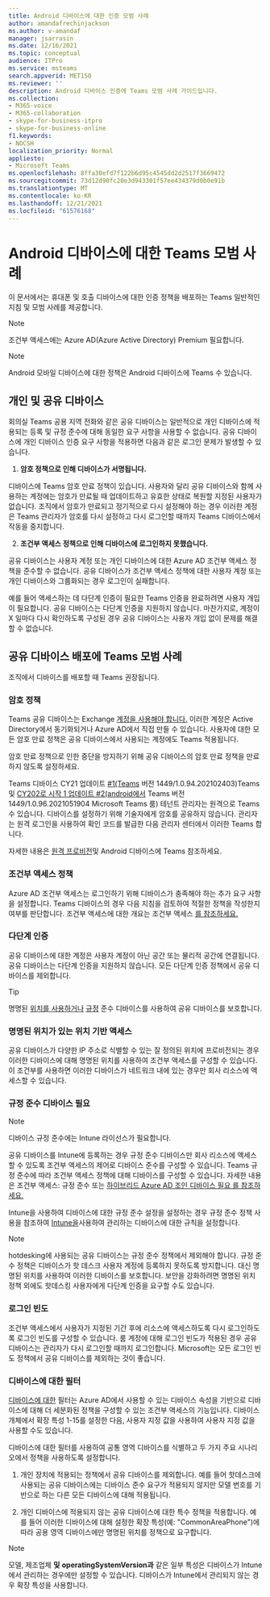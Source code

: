 ```yaml
---
title: Android 디바이스에 대한 인증 모범 사례
author: amandafrechinjackson
ms.author: v-amandaf
manager: jsarrasin
ms.date: 12/16/2021
ms.topic: conceptual
audience: ITPro
ms.service: msteams
search.appverid: MET150
ms.reviewer: ''
description: Android 디바이스 인증에 Teams 모범 사례 가이드입니다.
ms.collection:
- M365-voice
- M365-collaboration
- skype-for-business-itpro
- skype-for-business-online
f1.keywords:
- NOCSH
localization_priority: Normal
appliesto:
- Microsoft Teams
ms.openlocfilehash: 8ffa30efd7f122b6d95c4545dd2d2517f3669472
ms.sourcegitcommit: 73d12d90fc20e3d943301f57ee434379d0b0e91b
ms.translationtype: MT
ms.contentlocale: ko-KR
ms.lasthandoff: 12/21/2021
ms.locfileid: "61576168"
---
```

# <a name="authentication-best-practices-for-teams-android-devices"></a>Android 디바이스에 대한 Teams 모범 사례

이 문서에서는 휴대폰 및 호출 디바이스에 대한 인증 정책을 배포하는 Teams 일반적인 지침 및 모범 사례를 제공합니다.

>[!NOTE]
>조건부 액세스에는 Azure AD(Azure Active Directory) Premium 필요합니다.

>[!NOTE]
>Android 모바일 디바이스에 대한 정책은 Android 디바이스에 Teams 수 있습니다.


## <a name="personal-and-shared-devices"></a>개인 및 공유 디바이스

회의실 Teams 공용 지역 전화와 같은 공유 디바이스는 일반적으로 개인 디바이스에 적용되는 등록 및 규정 준수에 대해 동일한 요구 사항을 사용할 수 없습니다. 공유 디바이스에 개인 디바이스 인증 요구 사항을 적용하면 다음과 같은 로그인 문제가 발생할 수 있습니다.

1.  **암호 정책으로 인해 디바이스가 서명됩니다.**

디바이스에 Teams 암호 만료 정책이 있습니다. 사용자와 달리 공유 디바이스와 함께 사용하는 계정에는 암호가 만료될 때 업데이트하고 유효한 상태로 복원할 지정된 사용자가 없습니다. 조직에서 암호가 만료되고 정기적으로 다시 설정해야 하는 경우 이러한 계정은 Teams 관리자가 암호를 다시 설정하고 다시 로그인할 때까지 Teams 디바이스에서 작동을 중지합니다.

2.  **조건부 액세스 정책으로 인해 디바이스에 로그인하지 못했습니다.**

공유 디바이스는 사용자 계정 또는 개인 디바이스에 대한 Azure AD 조건부 액세스 정책을 준수할 수 없습니다. 공유 디바이스가 조건부 액세스 정책에 대한 사용자 계정 또는 개인 디바이스와 그룹화되는 경우 로그인이 실패합니다.

예를 들어 액세스하는 데 다단계 인증이 필요한 Teams 인증을 완료하려면 사용자 개입이 필요합니다. 공유 디바이스는 다단계 인증을 지원하지 않습니다. 마찬가지로, 계정이 X 일마다 다시 확인하도록 구성된 경우 공유 디바이스는 사용자 개입 없이 문제를 해결할 수 없습니다.

## <a name="best-practices-for-teams-shared-device-deployments"></a>공유 디바이스 배포에 Teams 모범 사례

조직에서 디바이스를 배포할 때 Teams 권장됩니다.

### <a name="password-policy"></a>**암호 정책**

Teams 공유 디바이스는 Exchange [계정을 사용해야 합니다.](/exchange/recipients-in-exchange-online/manage-resource-mailboxes) 이러한 계정은 Active Directory에서 동기화되거나 Azure AD에서 직접 만들 수 있습니다. 사용자에 대한 모든 암호 만료 정책은 공유 디바이스에서 사용되는 계정에도 Teams 적용됩니다.

암호 만료 정책으로 인한 중단을 방지하기 위해 공유 디바이스의 암호 만료 정책을 만료하지 않도록 설정하세요.

Teams 디바이스 CY21 업데이트 [#1(Teams](https://support.microsoft.com/office/what-s-new-in-microsoft-teams-devices-eabf4d81-acdd-4b23-afa1-9ee47bb7c5e2#ID0EBD=Desk_phones) 버전 1449/1.0.94.202102403)Teams 및 [CY202로 시작 1 업데이트 #2(android에서](https://support.microsoft.com/office/what-s-new-in-microsoft-teams-devices-eabf4d81-acdd-4b23-afa1-9ee47bb7c5e2#ID0EBD=Teams_Rooms_on_Android) Teams 버전 1449/1.0.96.2021051904 Microsoft Teams 룸) 테넌트 관리자는 원격으로 Teams 수 있습니다. 디바이스를 설정하기 위해 기술자에게 암호를 공유하지 않습니다. 관리자는 원격 로그인을 사용하여 확인 코드를 발급한 다음 관리자 센터에서 이러한 Teams 합니다.

자세한 내용은 [원격 프로비전](/MicrosoftTeams/devices/remote-provision-remote-login)및 Android 디바이스에 Teams 참조하세요. 

### <a name="conditional-access-policies"></a>**조건부 액세스 정책**

Azure AD 조건부 액세스는 로그인하기 위해 디바이스가 충족해야 하는 추가 요구 사항을 설정합니다. Teams 디바이스의 경우 다음 지침을 검토하여 적절한 정책을 작성한지 여부를 판단합니다. 조건부 액세스에 대한 개요는 조건부 액세스 [를 참조하세요.](/azure/active-directory/conditional-access/overview)

### <a name="multi-factor-authentication"></a>다단계 인증

공유 디바이스에 대한 계정은 사용자 계정이 아닌 공간 또는 물리적 공간에 연결됩니다. 공유 디바이스는 다단계 인증을 지원하지 않습니다. 모든 다단계 인증 정책에서 공유 디바이스를 제외합니다.

>[!TIP]
>명명된 [위치를 사용하거나](/azure/active-directory/conditional-access/location-condition) [규정](/azure/active-directory/conditional-access/howto-conditional-access-policy-compliant-device) 준수 디바이스를 사용하여 공유 디바이스를 보호합니다.

### <a name="location-based-access-with-named-locations"></a>명명된 위치가 있는 위치 기반 액세스

공유 디바이스가 다양한 IP 주소로 식별할 수 있는 잘 정의된 위치에 프로비전되는 [](/azure/active-directory/conditional-access/location-condition) 경우 이러한 디바이스에 대해 명명된 위치를 사용하여 조건부 액세스를 구성할 수 있습니다. 이 조건부를 사용하면 이러한 디바이스가 네트워크 내에 있는 경우만 회사 리소스에 액세스할 수 있습니다.

### <a name="require-compliant-device"></a>규정 준수 디바이스 필요

>[!NOTE]
>디바이스 규정 준수에는 Intune 라이선스가 필요합니다.

공유 디바이스를 Intune에 등록하는 경우 규정 준수 디바이스만 회사 리소스에 액세스할 수 있도록 조건부 액세스의 제어로 디바이스 준수를 구성할 수 있습니다. Teams 규정 준수에 따라 조건부 액세스 정책에 대해 디바이스를 구성할 수 있습니다. 자세한 내용은 조건부 액세스: 규정 준수 또는 [하이브리드 Azure AD 조인 디바이스 필요 를 참조하세요.](/azure/active-directory/conditional-access/howto-conditional-access-policy-compliant-device)

Intune을 사용하여 디바이스에 대한 규정 준수 설정을 설정하는 경우 규정 준수 정책 사용을 참조하여 [Intune을](/intune/protect/device-compliance-get-started)사용하여 관리하는 디바이스에 대한 규칙을 설정합니다.

>[!NOTE]
> hotdesking에 사용되는 공유 디바이스는 규정 준수 정책에서 제외해야 합니다. 규정 준수 정책은 디바이스가 핫 데스크 사용자 계정에 등록하지 못하도록 방지합니다. 대신 명명된 위치를 사용하여 이러한 디바이스를 보호합니다.
> 보안을 강화하려면 명명된 위치 정책 외에도 핫데스킹 사용자에게 다단계 인증을 요구할 수도 있습니다. [](/azure/active-directory/authentication/tutorial-enable-azure-mfa)

### <a name="sign-in-frequency"></a>로그인 빈도

조건부 액세스에서 사용자가 [](/azure/active-directory/conditional-access/howto-conditional-access-session-lifetime#user-sign-in-frequency) 지정된 기간 후에 리소스에 액세스하도록 다시 로그인하도록 로그인 빈도를 구성할 수 있습니다. 룸 계정에 대해 로그인 빈도가 적용된 경우 공유 디바이스는 관리자가 다시 로그인할 때까지 로그인합니다. Microsoft는 모든 로그인 빈도 정책에서 공유 디바이스를 제외하는 것이 좋습니다.

### <a name="filters-for-devices"></a>디바이스에 대한 필터

[디바이스에 대한](/azure/active-directory/conditional-access/concept-condition-filters-for-devices) 필터는 Azure AD에서 사용할 수 있는 디바이스 속성을 기반으로 디바이스에 대해 더 세분화된 정책을 구성할 수 있는 조건부 액세스의 기능입니다. 디바이스 개체에서 확장 특성 1-15를 설정한 다음, 사용자 지정 값을 사용하여 사용자 지정 값을 사용할 수도 있습니다.

디바이스에 대한 필터를 사용하여 공통 영역 디바이스를 식별하고 두 가지 주요 시나리오에서 정책을 사용하도록 설정합니다.

1.  개인 장치에 적용되는 정책에서 공유 디바이스를 제외합니다. 예를 들어 핫데스크에 사용되는 공유 디바이스에는 디바이스 준수 요구가 적용되지 않지만 모델 번호를 기반으로 하는 다른 모든 디바이스에 대해 적용됩니다.

2.  개인 디바이스에 적용되지 않는 공유 디바이스에 대한 특수 정책을 적용합니다. 예를 들어 이러한 디바이스에 대해 설정한 확장 특성(예: "CommonAreaPhone")에 따라 공용 영역 디바이스에만 명명된 위치를 정책으로 요구합니다.

>[!NOTE] 
> 모델, 제조업체 **및**  **operatingSystemVersion과** 같은 일부 특성은 디바이스가 Intune에서 관리하는 경우에만 설정할 수 있습니다. 디바이스가 Intune에서 관리되지 않는 경우 확장 특성을 사용합니다.